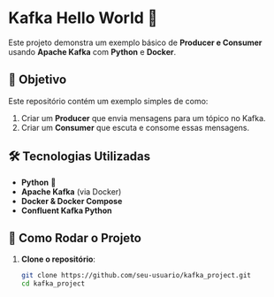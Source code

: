 # Kafka Hello World 🚀

Este projeto demonstra um exemplo básico de **Producer e Consumer** usando **Apache Kafka** com **Python** e **Docker**.

## 🎯 Objetivo

Este repositório contém um exemplo simples de como:
1. Criar um **Producer** que envia mensagens para um tópico no Kafka.
2. Criar um **Consumer** que escuta e consome essas mensagens.

## 🛠 Tecnologias Utilizadas

- **Python** 🐍
- **Apache Kafka** (via Docker)
- **Docker & Docker Compose**
- **Confluent Kafka Python**

## 🚀 Como Rodar o Projeto

1. **Clone o repositório**:
   ```sh
   git clone https://github.com/seu-usuario/kafka_project.git
   cd kafka_project

